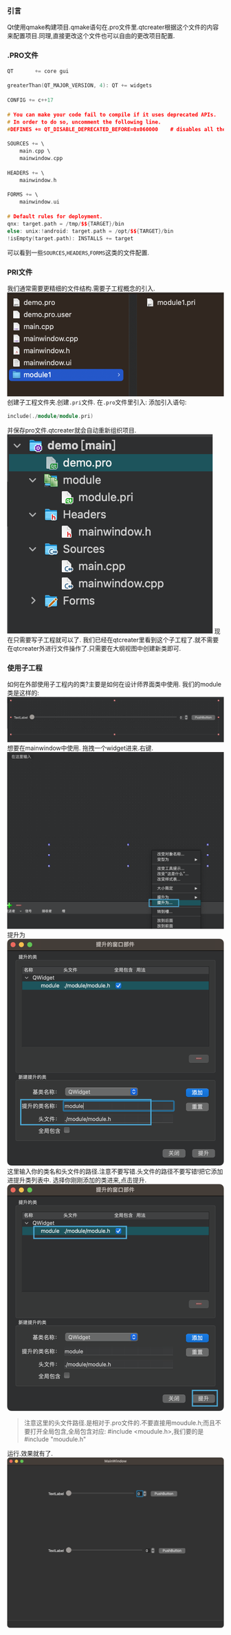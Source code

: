 ### 引言
Qt使用qmake构建项目.qmake语句在.pro文件里.qtcreater根据这个文件的内容来配置项目.同理,直接更改这个文件也可以自由的更改项目配置.
### .PRO文件
```cpp
QT       += core gui

greaterThan(QT_MAJOR_VERSION, 4): QT += widgets

CONFIG += c++17

# You can make your code fail to compile if it uses deprecated APIs.
# In order to do so, uncomment the following line.
#DEFINES += QT_DISABLE_DEPRECATED_BEFORE=0x060000    # disables all the APIs deprecated before Qt 6.0.0

SOURCES += \
    main.cpp \
    mainwindow.cpp

HEADERS += \
    mainwindow.h

FORMS += \
    mainwindow.ui

# Default rules for deployment.
qnx: target.path = /tmp/$${TARGET}/bin
else: unix:!android: target.path = /opt/$${TARGET}/bin
!isEmpty(target.path): INSTALLS += target

```
可以看到一些`SOURCES`,`HEADERS`,`FORMS`这类的文件配置.
### PRI文件
我们通常需要更精细的文件结构.需要子工程概念的引入.
![Alt text](iShot_2023-11-08_21.35.01.png)创建子工程文件夹.创建`.pri`文件.
在`.pro`文件里引入:
添加引入语句:
```cpp
include(./module/module.pri)
```
并保存pro文件.qtcreater就会自动重新组织项目.![Alt text](iShot_2023-11-08_21.43.48.png)
现在只需要写子工程就可以了.
我们已经在qtcreater里看到这个子工程了.就不需要在qtcreater外进行文件操作了.只需要在大纲视图中创建新类即可.
### 使用子工程

如何在外部使用子工程内的类?主要是如何在设计师界面类中使用.
我们的module类是这样的:
![Alt text](iShot_2023-11-08_21.55.35.png)
想要在mainwindow中使用.
拖拽一个widget进来.右键.
![Alt text](iShot_2023-11-08_21.54.00.png)
提升为
![Alt text](iShot_2023-11-08_21.54.37.png)
这里输入你的类名和头文件的路径.注意不要写错.头文件的路径不要写错!把它添加进提升类列表中.
选择你刚刚添加的类进来,点击提升.
![Alt text](iShot_2023-11-08_21.54.52.png)
> 注意这里的头文件路径.是相对于.pro文件的.不要直接用moudule.h;而且不要打开全局包含,全局包含对应: #include <moudule.h>,我们要的是 #include "moudule.h"

运行.效果就有了.
![Alt text](iShot_2023-11-08_21.54.59.png)